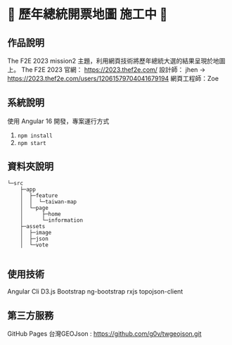 # 🚧 歷年總統開票地圖 施工中 🚧

## 作品說明

The F2E 2023 mission2 主題，利用網頁技術將歷年總統大選的結果呈現於地圖上。
The F2E 2023 官網： <https://2023.thef2e.com/>
設計師： jhen → <https://2023.thef2e.com/users/12061579704041679194>
網頁工程師：Zoe

## 系統說明

使用 Angular 16 開發，專案運行方式

1. `npm install`
2. `npm start`

## 資料夾說明

```
└─src
    ├─app
    │  ├─feature
    │  │  └─taiwan-map
    │  └─page
    │      ├─home
    │      └─information
    ├─assets
    │  ├─image
    │  ├─json
    │  └─vote
    
```

## 使用技術

Angular Cli
D3.js
Bootstrap
ng-bootstrap
rxjs
topojson-client

## 第三方服務

GitHub Pages
台灣GEOJson : <https://github.com/g0v/twgeojson.git>
